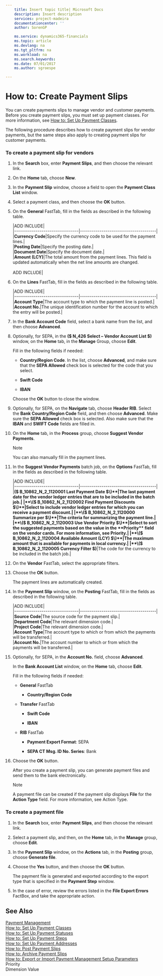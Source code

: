 ```yaml
---
    title: Insert topic title| Microsoft Docs
    description: Insert description
    services: project-madeira
    documentationcenter: ''
    author: SorenGP

    ms.service: dynamics365-financials
    ms.topic: article
    ms.devlang: na
    ms.tgt_pltfrm: na
    ms.workload: na
    ms.search.keywords:
    ms.date: 07/01/2017
    ms.author: sgroespe

---
```

# How to: Create Payment Slips
You can create payments slips to manage vendor and customer payments. Before you create payment slips, you must set up payment classes. For more information, see [How to: Set Up Payment Classes](../how-to-set-up-payment-classes.md).  
  
 The following procedure describes how to create payment slips for vendor payments, but the same steps also apply to creating payment slips for customer payments.  
  
### To create a payment slip for vendors  
  
1.  In the **Search** box, enter **Payment Slips**, and then choose the relevant link.  
  
2.  On the **Home** tab, choose **New**.  
  
3.  In the **Payment Slip** window, choose a field to open the **Payment Class List** window.  
  
4.  Select a payment class, and then choose the **OK** button.  
  
5.  On the **General** FastTab, fill in the fields as described in the following table.  
  
    |ADD INCLUDE<!--[!INCLUDE[bp_tablefield](../../includes/bp_tabledescription_md.md)]-->|  
    |---------------------------------|---------------------------------------|  
    |**Currency Code**|Specify the currency code to be used for the payment lines.|  
    |**Posting Date**|Specify the posting date.|  
    |**Document Date**|Specify the document date.|  
    |**Amount \(LCY\)**|The total amount from the payment lines. This field is updated automatically when the net line amounts are changed.<br /><br /> ADD INCLUDE<!--[!INCLUDE[bp_fieldnoneditable](../../includes/bp_fieldnoneditable_md.md)]-->|  
  
6.  On the **Lines** FastTab, fill in the fields as described in the following table.  
  
    |ADD INCLUDE<!--[!INCLUDE[bp_tablefield](../../includes/bp_tabledescription_md.md)]-->|  
    |---------------------------------|---------------------------------------|  
    |**Account Type**|The account type to which the payment line is posted.|  
    |**Account No.**|The unique identification number for the account to which the entry will be posted.|  
  
7.  In the **Bank Account Code** field, select a bank name from the list, and then choose **Advanced**.  
  
8.  Optionally, for SEPA, in the **\($ N\_426 Select – Vendor Account List $\)** window, on the **Home** tab, in the **Manage** Group, choose **Edit**.  
  
     Fill in the following fields if needed:  
  
    -   **Country\/Region Code**. In the list, choose **Advanced**, and make sure that the **SEPA Allowed** check box is selected for the code that you select.  
  
    -   **Swift Code**  
  
    -   **IBAN**  
  
     Choose the **OK** button to close the window.  
  
9. Optionally, for SEPA, on the **Navigate** tab, choose **Header RIB**. Select the **Bank Country\/Region Code** field, and then choose **Advanced**. Make sure the **SEPA Allowed** check box is selected. Also make sure that the **IBAN** and **SWIFT Code** fields are filled in.  
  
10. On the **Home** tab, in the **Process** group, choose **Suggest Vendor Payments**.  
  
    > [!NOTE]  
    >  You can also manually fill in the payment lines.  
  
11. In the **Suggest Vendor Payments** batch job, on the **Options** FastTab, fill in the fields as described in the following table.  
  
    |ADD INCLUDE<!--[!INCLUDE[bp_tablefield](../../includes/bp_tabledescription_md.md)]-->|  
    |---------------------------------|---------------------------------------|  
    |**\($ B\_10862\_N\_2\_1120001 Last Payment Date $\)**|The last payment date for the vendor ledger entries that are to be included in the batch job.|  
    |**\($ B\_10862\_N\_2\_1120002 Find Payment Discounts $\)**|Select to include vendor ledger entries for which you can receive a payment discount.|  
    |**\($ B\_10862\_N\_2\_1120000 Summarize per $\)**|The criteria for summarizing the payment line.|  
    |**\($ B\_10862\_N\_2\_1120003 Use Vendor Priority $\)**|Select to sort the suggested payments based on the value in the **Priority** field on the vendor cards. For more information, see Priority.|  
    |**\($ B\_10862\_N\_2\_1120004 Available Amount \(LCY\) $\)**|The maximum amount that is available for payments in local currency.|  
    |**\($ B\_10862\_N\_2\_1120005 Currency Filter $\)**|The code for the currency to be included in the batch job.|  
  
12. On the **Vendor** FastTab, select the appropriate filters.  
  
13. Choose the **OK** button.  
  
     The payment lines are automatically created.  
  
14. In the **Payment Slip** window, on the **Posting** FastTab, fill in the fields as described in the following table.  
  
    |ADD INCLUDE<!--[!INCLUDE[bp_tablefield](../../includes/bp_tabledescription_md.md)]-->|  
    |---------------------------------|---------------------------------------|  
    |**Source Code**|The source code for the payment slip.|  
    |**Department Code**|The relevant dimension code.|  
    |**Project Code**|The relevant dimension code.|  
    |**Account Type**|The account type to which or from which the payments will be transferred.|  
    |**Account No.**|The account number to which or from which the payments will be transferred.|  
  
15. Optionally, for SEPA, in the **Account No.** field, choose **Advanced**.  
  
     In the **Bank Account List** window, on the **Home** tab, choose **Edit**.  
  
     Fill in the following fields if needed:  
  
    -   **General** FastTab  
  
        -   **Country\/Region Code**  
  
    -   **Transfer**  FastTab  
  
        -   **Swift Code**  
  
        -   **IBAN**  
  
    -   **RIB** FastTab  
  
        -   **Payment Export Format**: SEPA  
  
        -   **SEPA CT Msg. ID No. Series**: Bank  
  
16. Choose the **OK** button.  
  
     After you create a payment slip, you can generate payment files and send them to the bank electronically.  
  
    > [!NOTE]  
    >  A payment file can be created if the payment slip displays **File** for the **Action Type** field. For more information, see Action Type.  
  
### To create a payment file  
  
1.  In the **Search** box, enter **Payment Slips**, and then choose the relevant link.  
  
2.  Select a payment slip, and then, on the **Home** tab, in the **Manage** group, choose **Edit**.  
  
3.  In the **Payment Slip** window, on the **Actions** tab, in the **Posting** group, choose **Generate file**.  
  
4.  Choose the **Yes** button, and then choose the **OK** button.  
  
     The payment file is generated and exported according to the export type that is specified in the **Payment Step** window.  
  
5.  In the case of error, review the errors listed in the **File Export Errors** FactBox, and take the appropriate action.  
  
## See Also  
 [Payment Management](../payment-management.md)   
 [How to: Set Up Payment Classes](../how-to-set-up-payment-classes.md)   
 [How to: Set Up Payment Statuses](../how-to-set-up-payment-statuses.md)   
 [How to: Set Up Payment Steps](../how-to-set-up-payment-steps.md)   
 [How to: Set Up Payment Addresses](../how-to-set-up-payment-addresses.md)   
 [How to: Post Payment Slips](../how-to-post-payment-slips.md)   
 [How to: Archive Payment Slips](../how-to-archive-payment-slips.md)   
 [How to: Export or Import Payment Management Setup Parameters](../how-to-export-or-import-payment-management-setup-parameters.md)   
 Priority   
 Dimension Value